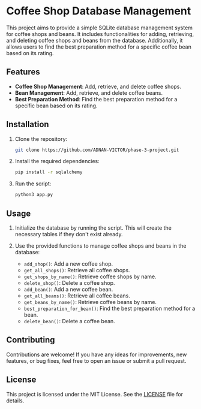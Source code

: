 # Coffee Shop Database Management

This project aims to provide a simple SQLite database management system for coffee shops and beans. It includes functionalities for adding, retrieving, and deleting coffee shops and beans from the database. Additionally, it allows users to find the best preparation method for a specific coffee bean based on its rating.

## Features

- **Coffee Shop Management**: Add, retrieve, and delete coffee shops.
- **Bean Management**: Add, retrieve, and delete coffee beans.
- **Best Preparation Method**: Find the best preparation method for a specific bean based on its rating.

## Installation

1. Clone the repository:

    ```bash
    git clone https://github.com/ADNAN-VICTOR/phase-3-project.git
    ```

2. Install the required dependencies:

    ```bash
    pip install -r sqlalchemy
    ```

3. Run the script:

    ```bash
    python3 app.py
    ```

## Usage

1. Initialize the database by running the script. This will create the necessary tables if they don't exist already.

2. Use the provided functions to manage coffee shops and beans in the database:
    - `add_shop()`: Add a new coffee shop.
    - `get_all_shops()`: Retrieve all coffee shops.
    - `get_shops_by_name()`: Retrieve coffee shops by name.
    - `delete_shop()`: Delete a coffee shop.
    - `add_bean()`: Add a new coffee bean.
    - `get_all_beans()`: Retrieve all coffee beans.
    - `get_beans_by_name()`: Retrieve coffee beans by name.
    - `best_preparation_for_bean()`: Find the best preparation method for a bean.
    - `delete_bean()`: Delete a coffee bean.

## Contributing

Contributions are welcome! If you have any ideas for improvements, new features, or bug fixes, feel free to open an issue or submit a pull request.

## License

This project is licensed under the MIT License. See the [LICENSE](LICENSE) file for details.
